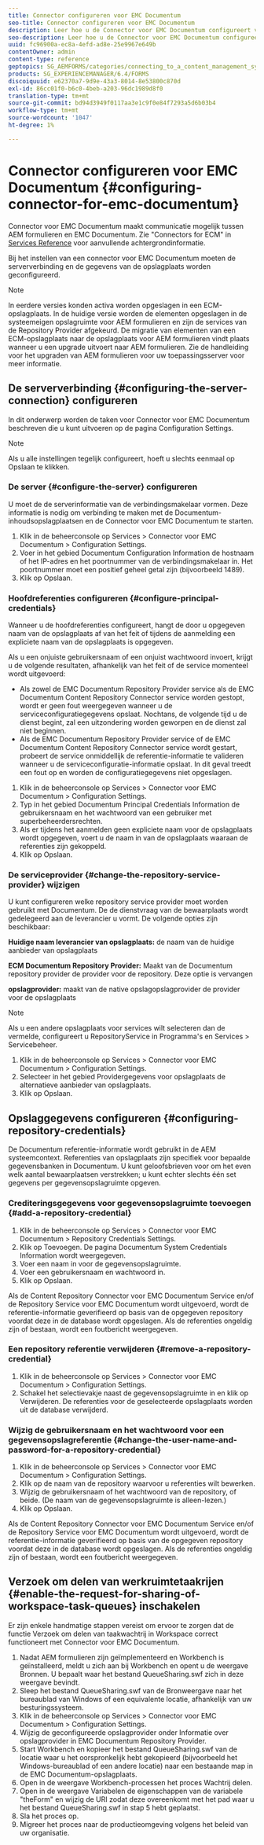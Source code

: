 ```yaml
---
title: Connector configureren voor EMC Documentum
seo-title: Connector configureren voor EMC Documentum
description: Leer hoe u de Connector voor EMC Documentum configureert voor communicatie tussen AEM formulieren en EMC Documentum.
seo-description: Leer hoe u de Connector voor EMC Documentum configureert voor communicatie tussen AEM formulieren en EMC Documentum.
uuid: fc96900a-ec8a-4efd-ad8e-25e9967e649b
contentOwner: admin
content-type: reference
geptopics: SG_AEMFORMS/categories/connecting_to_a_content_management_system
products: SG_EXPERIENCEMANAGER/6.4/FORMS
discoiquuid: e62370a7-9d9e-43a3-8014-8e53800c870d
exl-id: 86cc01f0-b6c0-4beb-a203-96dc1989d8f0
translation-type: tm+mt
source-git-commit: bd94d3949f0117aa3e1c9f0e84f7293a5d6b03b4
workflow-type: tm+mt
source-wordcount: '1047'
ht-degree: 1%

---
```


# Connector configureren voor EMC Documentum {#configuring-connector-for-emc-documentum}

Connector voor EMC Documentum maakt communicatie mogelijk tussen AEM formulieren en EMC Documentum. Zie &quot;Connectors for ECM&quot; in [Services Reference](https://www.adobe.com/go/learn_aemforms_services_63) voor aanvullende achtergrondinformatie.

Bij het instellen van een connector voor EMC Documentum moeten de serververbinding en de gegevens van de opslagplaats worden geconfigureerd.

>[!NOTE]
>
>In eerdere versies konden activa worden opgeslagen in een ECM-opslagplaats. In de huidige versie worden de elementen opgeslagen in de systeemeigen opslagruimte voor AEM formulieren en zijn de services van de Repository Provider afgekeurd. De migratie van elementen van een ECM-opslagplaats naar de opslagplaats voor AEM formulieren vindt plaats wanneer u een upgrade uitvoert naar AEM formulieren. Zie de handleiding voor het upgraden van AEM formulieren voor uw toepassingsserver voor meer informatie.

## De serververbinding {#configuring-the-server-connection} configureren

In dit onderwerp worden de taken voor Connector voor EMC Documentum beschreven die u kunt uitvoeren op de pagina Configuration Settings.

>[!NOTE]
>
>Als u alle instellingen tegelijk configureert, hoeft u slechts eenmaal op Opslaan te klikken.

### De server {#configure-the-server} configureren

U moet de de serverinformatie van de verbindingsmakelaar vormen. Deze informatie is nodig om verbinding te maken met de Documentum-inhoudsopslagplaatsen en de Connector voor EMC Documentum te starten.

1. Klik in de beheerconsole op Services > Connector voor EMC Documentum > Configuration Settings.
1. Voer in het gebied Documentum Configuration Information de hostnaam of het IP-adres en het poortnummer van de verbindingsmakelaar in. Het poortnummer moet een positief geheel getal zijn (bijvoorbeeld 1489).
1. Klik op Opslaan.

### Hoofdreferenties configureren {#configure-principal-credentials}

Wanneer u de hoofdreferenties configureert, hangt de door u opgegeven naam van de opslagplaats af van het feit of tijdens de aanmelding een expliciete naam van de opslagplaats is opgegeven.

Als u een onjuiste gebruikersnaam of een onjuist wachtwoord invoert, krijgt u de volgende resultaten, afhankelijk van het feit of de service momenteel wordt uitgevoerd:

* Als zowel de EMC Documentum Repository Provider service als de EMC Documentum Content Repository Connector service worden gestopt, wordt er geen fout weergegeven wanneer u de serviceconfiguratiegegevens opslaat. Nochtans, de volgende tijd u de dienst begint, zal een uitzondering worden geworpen en de dienst zal niet beginnen.
* Als de EMC Documentum Repository Provider service of de EMC Documentum Content Repository Connector service wordt gestart, probeert de service onmiddellijk de referentie-informatie te valideren wanneer u de serviceconfiguratie-informatie opslaat. In dit geval treedt een fout op en worden de configuratiegegevens niet opgeslagen.

1. Klik in de beheerconsole op Services > Connector voor EMC Documentum > Configuration Settings.
1. Typ in het gebied Documentum Principal Credentials Information de gebruikersnaam en het wachtwoord van een gebruiker met superbeheerdersrechten.
1. Als er tijdens het aanmelden geen expliciete naam voor de opslagplaats wordt opgegeven, voert u de naam in van de opslagplaats waaraan de referenties zijn gekoppeld.
1. Klik op Opslaan.

### De serviceprovider {#change-the-repository-service-provider} wijzigen

U kunt configureren welke repository service provider moet worden gebruikt met Documentum. De de dienstvraag van de bewaarplaats wordt gedelegeerd aan de leverancier u vormt. De volgende opties zijn beschikbaar:

**Huidige naam leverancier van opslagplaats:** de naam van de huidige aanbieder van opslagplaats

**ECM Documentum Repository Provider:** Maakt van de Documentum repository provider de provider voor de repository. Deze optie is vervangen

**opslagprovider:** maakt van de native opslagopslagprovider de provider voor de opslagplaats

>[!NOTE]
>
>Als u een andere opslagplaats voor services wilt selecteren dan de vermelde, configureert u RepositoryService in Programma&#39;s en Services > Servicebeheer. <!-- Fix broken link (See Managing Services) -->

1. Klik in de beheerconsole op Services > Connector voor EMC Documentum > Configuration Settings.
1. Selecteer in het gebied Providergegevens voor opslagplaats de alternatieve aanbieder van opslagplaats.
1. Klik op Opslaan.

## Opslaggegevens configureren {#configuring-repository-credentials}

De Documentum referentie-informatie wordt gebruikt in de AEM systeemcontext. Referenties van opslagplaats zijn specifiek voor bepaalde gegevensbanken in Documentum. U kunt geloofsbrieven voor om het even welk aantal bewaarplaatsen verstrekken; u kunt echter slechts één set gegevens per gegevensopslagruimte opgeven.

### Crediteringsgegevens voor gegevensopslagruimte toevoegen {#add-a-repository-credential}

1. Klik in de beheerconsole op Services > Connector voor EMC Documentum > Repository Credentials Settings.
1. Klik op Toevoegen. De pagina Documentum System Credentials Information wordt weergegeven.
1. Voer een naam in voor de gegevensopslagruimte.
1. Voer een gebruikersnaam en wachtwoord in.
1. Klik op Opslaan.

Als de Content Repository Connector voor EMC Documentum Service en/of de Repository Service voor EMC Documentum wordt uitgevoerd, wordt de referentie-informatie geverifieerd op basis van de opgegeven repository voordat deze in de database wordt opgeslagen. Als de referenties ongeldig zijn of bestaan, wordt een foutbericht weergegeven.

### Een repository referentie verwijderen {#remove-a-repository-credential}

1. Klik in de beheerconsole op Services > Connector voor EMC Documentum > Configuration Settings.
1. Schakel het selectievakje naast de gegevensopslagruimte in en klik op Verwijderen. De referenties voor de geselecteerde opslagplaats worden uit de database verwijderd.

### Wijzig de gebruikersnaam en het wachtwoord voor een gegevensopslagreferentie {#change-the-user-name-and-password-for-a-repository-credential}

1. Klik in de beheerconsole op Services > Connector voor EMC Documentum > Configuration Settings.
1. Klik op de naam van de repository waarvoor u referenties wilt bewerken.
1. Wijzig de gebruikersnaam of het wachtwoord van de repository, of beide. (De naam van de gegevensopslagruimte is alleen-lezen.)
1. Klik op Opslaan.

Als de Content Repository Connector voor EMC Documentum Service en/of de Repository Service voor EMC Documentum wordt uitgevoerd, wordt de referentie-informatie geverifieerd op basis van de opgegeven repository voordat deze in de database wordt opgeslagen. Als de referenties ongeldig zijn of bestaan, wordt een foutbericht weergegeven.

## Verzoek om delen van werkruimtetaakrijen {#enable-the-request-for-sharing-of-workspace-task-queues} inschakelen

Er zijn enkele handmatige stappen vereist om ervoor te zorgen dat de functie Verzoek om delen van taakwachtrij in Workspace correct functioneert met Connector voor EMC Documentum.

1. Nadat AEM formulieren zijn geïmplementeerd en Workbench is geïnstalleerd, meldt u zich aan bij Workbench en opent u de weergave Bronnen. U bepaalt waar het bestand QueueSharing.swf zich in deze weergave bevindt.
1. Sleep het bestand QueueSharing.swf van de Bronweergave naar het bureaublad van Windows of een equivalente locatie, afhankelijk van uw besturingssysteem.
1. Klik in de beheerconsole op Services > Connector voor EMC Documentum > Configuration Settings.
1. Wijzig de geconfigureerde opslagprovider onder Informatie over opslagprovider in EMC Documentum Repository Provider.
1. Start Workbench en kopieer het bestand QueueSharing.swf van de locatie waar u het oorspronkelijk hebt gekopieerd (bijvoorbeeld het Windows-bureaublad of een andere locatie) naar een bestaande map in de EMC Documentum-opslagplaats.
1. Open in de weergave Workbench-processen het proces Wachtrij delen.
1. Open in de weergave Variabelen de eigenschappen van de variabele &quot;theForm&quot; en wijzig de URI zodat deze overeenkomt met het pad waar u het bestand QueueSharing.swf in stap 5 hebt geplaatst.
1. Sla het proces op.
1. Migreer het proces naar de productieomgeving volgens het beleid van uw organisatie.
